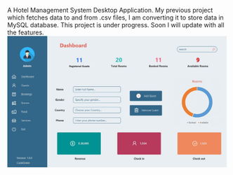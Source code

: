 A Hotel Management System Desktop Application. My previous project which fetches data to and from .csv files, I am converting it to store data in MySQL database.
This project is under progress. Soon I will update with all the features.
<img src="Design/HMS1.JPG" width = "500">
